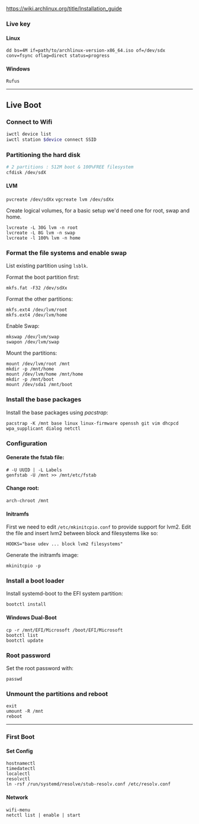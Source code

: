 https://wiki.archlinux.org/title/Installation_guide

### Live key

#### Linux

`dd bs=4M if=path/to/archlinux-version-x86_64.iso of=/dev/sdx conv=fsync oflag=direct status=progress`

#### Windows

`Rufus`

---

## Live Boot

### Connect to Wifi

```bash
iwctl device list
iwctl station $device connect SSID
```

### Partitioning the hard disk

```bash
# 2 partitions : 512M boot & 100%FREE filesystem
cfdisk /dev/sdX
```

#### LVM

`pvcreate /dev/sdXx`
`vgcreate lvm /dev/sdXx`

Create logical volumes, for a basic setup we'd need one for root, swap and home.

```
lvcreate -L 30G lvm -n root
lvcreate -L 8G lvm -n swap
lvcreate -l 100% lvm -n home
```

### Format the file systems and enable swap

List existing partition using `lsblk`.

Format the boot partition first:

`mkfs.fat -F32 /dev/sdXx`

Format the other partitions:

```
mkfs.ext4 /dev/lvm/root
mkfs.ext4 /dev/lvm/home
```

Enable Swap:

```
mkswap /dev/lvm/swap
swapon /dev/lvm/swap
```

Mount the partitions:

```
mount /dev/lvm/root /mnt
mkdir -p /mnt/home
mount /dev/lvm/home /mnt/home
mkdir -p /mnt/boot
mount /dev/sda1 /mnt/boot
```

### Install the base packages

Install the base packages using _pacstrap_:

`pacstrap -K /mnt base linux linux-firmware openssh git vim dhcpcd wpa_supplicant dialog netctl`

### Configuration

#### Generate the fstab file:

```
# -U UUID | -L Labels
genfstab -U /mnt >> /mnt/etc/fstab
```

#### Change root:

`arch-chroot /mnt`

#### Initramfs

First we need to edit `/etc/mkinitcpio.conf` to provide support for lvm2.
Edit the file and insert lvm2 between block and filesystems like so:

`HOOKS="base udev ... block lvm2 filesystems"`

Generate the initramfs image:

`mkinitcpio -p`

### Install a boot loader

Install systemd-boot to the EFI system partition:

`bootctl install`

#### Windows Dual-Boot

```
cp -r /mnt/EFI/Microsoft /boot/EFI/Microsoft
bootctl list
bootctl update
```

### Root password

Set the root password with:

`passwd`

### Unmount the partitions and reboot

```
exit
umount -R /mnt
reboot
```

---

### First Boot

#### Set Config

```
hostnamectl
timedatectl
localectl
resolvctl
ln -rsf /run/systemd/resolve/stub-resolv.conf /etc/resolv.conf
```

#### Network

```
wifi-menu
netctl list | enable | start
```
